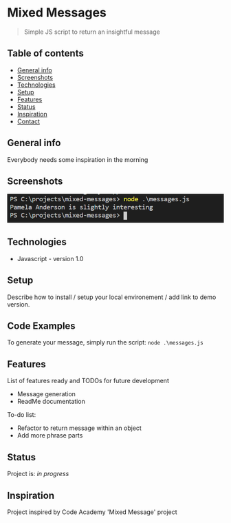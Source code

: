 # Mixed Messages
> Simple JS script to return an insightful message

## Table of contents
* [General info](#general-info)
* [Screenshots](#screenshots)
* [Technologies](#technologies)
* [Setup](#setup)
* [Features](#features)
* [Status](#status)
* [Inspiration](#inspiration)
* [Contact](#contact)

## General info
Everybody needs some inspiration in the morning

## Screenshots
![Example message](./img/code_output.png)

## Technologies
* Javascript - version 1.0

## Setup
Describe how to install / setup your local environement / add link to demo version.

## Code Examples
To generate your message, simply run the script:
`node .\messages.js `

## Features
List of features ready and TODOs for future development
* Message generation
* ReadMe documentation

To-do list:
* Refactor to return message within an object
* Add more phrase parts

## Status
Project is: _in progress_

## Inspiration
Project inspired by Code Academy 'Mixed Message' project

